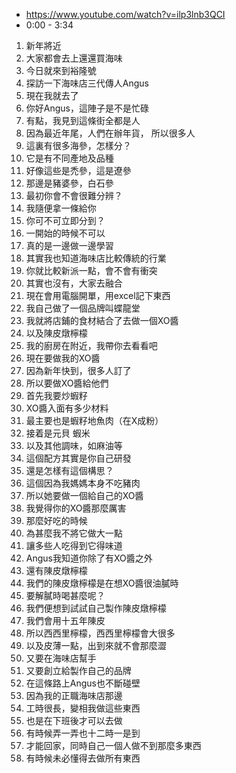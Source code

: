 - https://www.youtube.com/watch?v=ilp3lnb3QCI
- 0:00 - 3:34

1. 新年將近
1. 大家都會去上還還買海味
1. 今日就來到裕隆號
1. 探訪一下海味店三代傳人Angus
1. 現在我就去了
1. 你好Angus，這陣子是不是忙碌
1. 有點，我見到這條街全都是人
1. 因為最近年尾，人們在辦年貨， 所以很多人
1. 這裏有很多海參，怎樣分？
1. 它是有不同產地及品種
1. 好像這些是禿參，這是遼參
1. 那邊是豬婆參，白石參
1. 最初你會不會很難分辨？
1. 我隨便拿一條給你
1. 你可不可立即分到？
1. 一開始的時候不可以
1. 真的是一邊做一邊學習
1. 其實我也知道海味店比較傳統的行業
1. 你就比較新派一點，會不會有衝突
1. 其實也沒有，大家去融合
1. 現在會用電腦開單，用excel記下東西
1. 我自己做了一個品牌叫蝶龍堂
1. 我就將店鋪的食材結合了去做一個XO醬
1. 以及陳皮燉檸檬
1. 我的廚房在附近，我帶你去看看吧
1. 現在要做我的XO醬
1. 因為新年快到，很多人訂了
1. 所以要做XO醬給他們
1. 首先我要炒蝦籽
1. XO醬入面有多少材料
1. 最主要也是蝦籽地魚肉（在X成粉）
1. 接着是元貝 蝦米
1. 以及其他調味，如麻油等
1. 這個配方其實是你自己研發
1. 還是怎樣有這個構思？
1. 這個因為我媽媽本身不吃豬肉
1. 所以她要做一個給自己的XO醬
1. 我覺得你的XO醬那麼厲害
1. 那麼好吃的時候
1. 為甚麼我不將它做大一點
1. 讓多些人吃得到它得味道
1. Angus我知道你除了有XO醬之外
1. 還有陳皮燉檸檬
1. 我們的陳皮燉檸檬是在想XO醬很油膩時
1. 要解膩時喝甚麼呢？
1. 我們便想到試試自己製作陳皮燉檸檬
1. 我們會用十五年陳皮
1. 所以西西里檸檬，西西里檸檬會大很多
1. 以及皮薄一點，出到來就不會那麼澀
1. 又要在海味店幫手
1. 又要創立給製作自己的品牌
1. 在這條路上Angus也不斷碰壁
1. 因為我的正職海味店那邊
1. 工時很長，變相我做這些東西
1. 也是在下班後才可以去做
1. 有時候弄一弄也十二時一是到
1. 才能回家，同時自己一個人做不到那麼多東西
1. 有時候未必懂得去做所有東西
